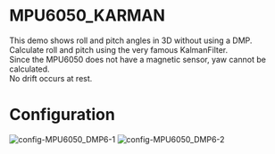 # MPU6050_KARMAN
This demo shows roll and pitch angles in 3D without using a DMP.   
Calculate roll and pitch using the very famous KalmanFilter.   
Since the MPU6050 does not have a magnetic sensor, yaw cannot be calculated.   
No drift occurs at rest.   

# Configuration

![config-MPU6050_DMP6-1](https://user-images.githubusercontent.com/6020549/224453334-ad69a635-0767-4d94-8193-c11160b10eb7.jpg)
![config-MPU6050_DMP6-2](https://user-images.githubusercontent.com/6020549/224453337-8529aa7f-76dd-4b70-9bff-a43888973534.jpg)

